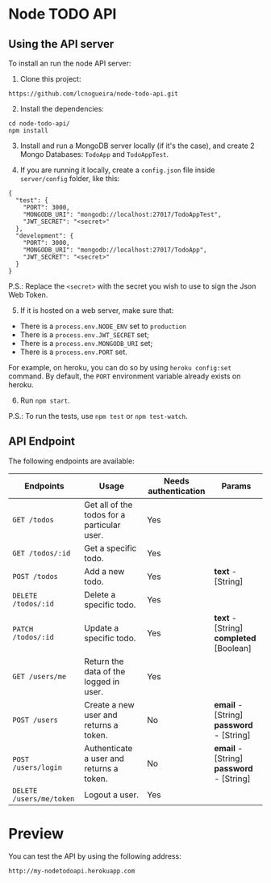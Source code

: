 # Node TODO API

## Using the API server

To install an run the node API server:

1. Clone this project:
```
https://github.com/lcnogueira/node-todo-api.git
```

2. Install the dependencies:
```
cd node-todo-api/
npm install
```

3. Install and run a MongoDB server locally (if it's the case), and create 2 Mongo Databases: `TodoApp` and `TodoAppTest`.

4. If you are running it locally, create a `config.json` file inside `server/config` folder, like this:
```
{
  "test": {
    "PORT": 3000,
    "MONGODB_URI": "mongodb://localhost:27017/TodoAppTest",
    "JWT_SECRET": "<secret>"
  },
  "development": {
    "PORT": 3000,
    "MONGODB_URI": "mongodb://localhost:27017/TodoApp",
    "JWT_SECRET": "<secret>"
  }
}
```
P.S.: Replace the `<secret>` with the secret you wish to use to sign the Json Web Token.

5. If it is hosted on a web server, make sure that:

* There is a `process.env.NODE_ENV` set to `production` 
* There is a `process.env.JWT_SECRET` set;
* There is a `process.env.MONGODB_URI` set;
* There is a `process.env.PORT` set.

For example, on heroku, you can do so by using `heroku config:set` command. By default, the `PORT` environment variable already exists on heroku.

6. Run `npm start`.

P.S.: To run the tests, use `npm test` or `npm test-watch`.

## API Endpoint

The following endpoints are available:

| Endpoints       | Usage          | Needs authentication | Params         |
|-----------------|----------------|----------------|----------------|
| `GET /todos` | Get all of the todos for a particular user. | Yes | |
| `GET /todos/:id` | Get a specific todo. | Yes |  |
| `POST /todos` | Add a new todo. | Yes | **text** - [String] |
| `DELETE /todos/:id` | Delete a specific todo. | Yes |  |
| `PATCH /todos/:id` | Update a specific todo. | Yes | **text** - [String] <br> **completed** [Boolean] |
| `GET /users/me` | Return the data of the logged in user. | Yes | |
| `POST /users` | Create a new user and returns a token. | No | **email** - [String] <br> **password** - [String] |
| `POST /users/login` | Authenticate a user and returns a token. | No | **email** - [String] <br> **password** - [String] |
| `DELETE /users/me/token` | Logout a user.  | Yes | &nbsp; |

# Preview

You can test the API by using the following address:
``` 
http://my-nodetodoapi.herokuapp.com
```
